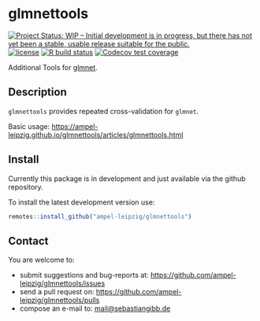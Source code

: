 # glmnettools

<!-- badges: start -->
[![Project Status: WIP – Initial development is in progress, but there has not yet been a stable, usable release suitable for the public.](https://www.repostatus.org/badges/latest/wip.svg)](https://www.repostatus.org/#wip)
[![license](http://img.shields.io/badge/license-GPL%20%28%3E=%203%29-brightgreen.svg?style=flat)](http://www.gnu.org/licenses/gpl-3.0.html)
[![R build status](https://github.com/ampel-leipzig/glmnettools/workflows/R-CMD-check/badge.svg)](https://github.com/ampel-leipzig/glmnettools/actions)
[![Codecov test
coverage](https://codecov.io/gh/ampel-leipzig/glmnettools/branch/main/graph/badge.svg)](https://codecov.io/gh/ampel-leipzig/glmnettools?branch=main)
<!-- badges: end -->

Additional Tools for [glmnet](https://cran.r-project.org/package=glmnet).

## Description

`glmnettools` provides repeated cross-validation for `glmnet`.

Basic usage: https://ampel-leipzig.github.io/glmnettools/articles/glmnettools.html

## Install

Currently this package is in development and just available via the github
repository.

To install the latest development version use:

```r
remotes::install_github("ampel-leipzig/glmnettools")
```

## Contact

You are welcome to:

* submit suggestions and bug-reports at: <https://github.com/ampel-leipzig/glmnettools/issues>
* send a pull request on: <https://github.com/ampel-leipzig/glmnettools/pulls>
* compose an e-mail to: <mail@sebastiangibb.de>

